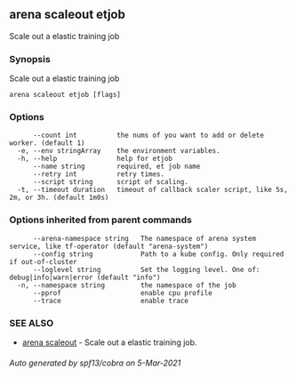 ## arena scaleout etjob

Scale out a elastic training job

### Synopsis

Scale out a elastic training job

```
arena scaleout etjob [flags]
```

### Options

```
      --count int          the nums of you want to add or delete worker. (default 1)
  -e, --env stringArray    the environment variables.
  -h, --help               help for etjob
      --name string        required, et job name
      --retry int          retry times.
      --script string      script of scaling.
  -t, --timeout duration   timeout of callback scaler script, like 5s, 2m, or 3h. (default 1m0s)
```

### Options inherited from parent commands

```
      --arena-namespace string   The namespace of arena system service, like tf-operator (default "arena-system")
      --config string            Path to a kube config. Only required if out-of-cluster
      --loglevel string          Set the logging level. One of: debug|info|warn|error (default "info")
  -n, --namespace string         the namespace of the job
      --pprof                    enable cpu profile
      --trace                    enable trace
```

### SEE ALSO

* [arena scaleout](arena_scaleout.md)	 - Scale out a  elastic training job.

###### Auto generated by spf13/cobra on 5-Mar-2021
